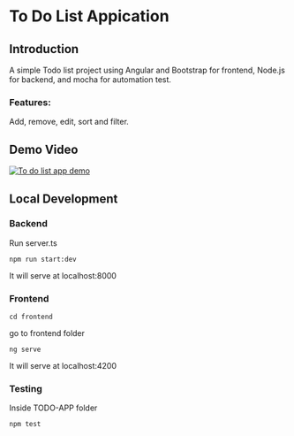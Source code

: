 # To Do List Appication
## Introduction
A simple Todo list project using Angular and Bootstrap for frontend, Node.js for backend, and mocha for automation test.
### Features:
Add, remove, edit, sort and filter.
## Demo Video
[![To do list app demo](https://img.youtube.com/vi/0RmtMUJ66Fc/0.jpg)](https://www.youtube.com/watch?v=0RmtMUJ66Fc)
## Local Development
### Backend
Run server.ts
```properties
npm run start:dev
```
It will serve at localhost:8000
### Frontend
```properties
cd frontend
```
go to frontend folder
```properties
ng serve
```
It will serve at localhost:4200
### Testing
Inside TODO-APP folder
```properties
npm test
```

